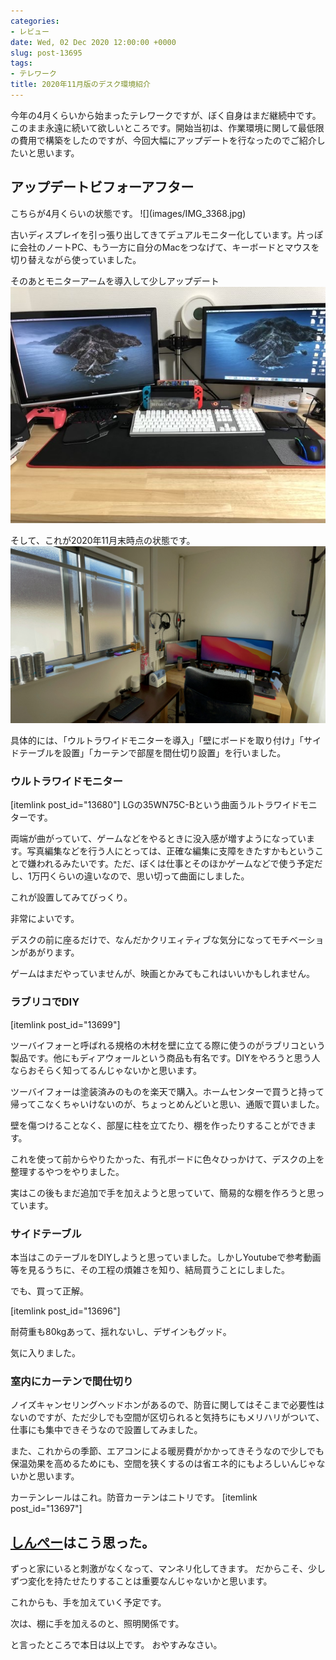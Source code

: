```yaml
---
categories:
- レビュー
date: Wed, 02 Dec 2020 12:00:00 +0000
slug: post-13695
tags:
- テレワーク
title: 2020年11月版のデスク環境紹介
---
```


今年の4月くらいから始まったテレワークですが、ぼく自身はまだ継続中です。このまま永遠に続いて欲しいところです。開始当初は、作業環境に関して最低限の費用で構築をしたのですが、今回大幅にアップデートを行なったのでご紹介したいと思います。

<h2>アップデートビフォーアフター</h2>
こちらが4月くらいの状態です。
![](images/IMG_3368.jpg)

古いディスプレイを引っ張り出してきてデュアルモニター化しています。片っぽに会社のノートPC、もう一方に自分のMacをつなげて、キーボードとマウスを切り替えながら使っていました。

そのあとモニターアームを導入して少しアップデート
![](images/IMG_3475.jpg)

そして、これが2020年11月末時点の状態です。
![](images/IMG_0175.jpeg)

具体的には、「ウルトラワイドモニターを導入」「壁にボードを取り付け」「サイドテーブルを設置」「カーテンで部屋を間仕切り設置」を行いました。

<h3>ウルトラワイドモニター</h3>
[itemlink post_id="13680"]
LGの35WN75C-Bという曲面うルトラワイドモニターです。

両端が曲がっていて、ゲームなどをやるときに没入感が増すようになっています。写真編集などを行う人にとっては、正確な編集に支障をきたすかもということで嫌われるみたいです。ただ、ぼくは仕事とそのほかゲームなどで使う予定だし、1万円くらいの違いなので、思い切って曲面にしました。

これが設置してみてびっくり。

非常によいです。

デスクの前に座るだけで、なんだかクリエィティブな気分になってモチベーションがあがります。

ゲームはまだやっていませんが、映画とかみてもこれはいいかもしれません。

<h3>ラブリコでDIY</h3>
[itemlink post_id="13699"]

ツーバイフォーと呼ばれる規格の木材を壁に立てる際に使うのがラブリコという製品です。他にもディアウォールという商品も有名です。DIYをやろうと思う人ならおそらく知ってるんじゃないかと思います。

ツーバイフォーは塗装済みのものを楽天で購入。ホームセンターで買うと持って帰ってこなくちゃいけないのが、ちょっとめんどいと思い、通販で買いました。
<!--<table border="0" cellpadding="0" cellspacing="0"><tr><td><div style="border:1px solid #95a5a6;border-radius:.75rem;background-color:#FFFFFF;width:504px;margin:0px;padding:5px;text-align:center;overflow:hidden;"><table><tr><td style="width:240px"><a href="https://hb.afl.rakuten.co.jp/ichiba/1dd7dd06.858e3a13.1dd7dd07.19b0889c/?pc=https%3A%2F%2Fitem.rakuten.co.jp%2Fipcdiylab%2Fww248w%2F&link_type=picttext&ut=eyJwYWdlIjoiaXRlbSIsInR5cGUiOiJwaWN0dGV4dCIsInNpemUiOiIyNDB4MjQwIiwibmFtIjoxLCJuYW1wIjoicmlnaHQiLCJjb20iOjEsImNvbXAiOiJkb3duIiwicHJpY2UiOjEsImJvciI6MSwiY29sIjoxLCJiYnRuIjoxLCJwcm9kIjowLCJhbXAiOmZhbHNlfQ%3D%3D" target="_blank" rel="nofollow sponsored noopener noreferrer" style="word-wrap:break-word;">![](images/?me_id=1368541&item_id=10000085&pc=https%3A%2F%2Fthumbnail.image.rakuten.co.jp%2F%400_mall%2Fipcdiylab%2Fcabinet%2F1bn63.jpg%3F_ex%3D240x240&s=240x240&t=picttext)</a></td><td style="vertical-align:top;width:248px;"><p style="font-size:12px;line-height:1.4em;text-align:left;margin:0px;padding:2px 6px;word-wrap:break-word"><a href="https://hb.afl.rakuten.co.jp/ichiba/1dd7dd06.858e3a13.1dd7dd07.19b0889c/?pc=https%3A%2F%2Fitem.rakuten.co.jp%2Fipcdiylab%2Fww248w%2F&link_type=picttext&ut=eyJwYWdlIjoiaXRlbSIsInR5cGUiOiJwaWN0dGV4dCIsInNpemUiOiIyNDB4MjQwIiwibmFtIjoxLCJuYW1wIjoicmlnaHQiLCJjb20iOjEsImNvbXAiOiJkb3duIiwicHJpY2UiOjEsImJvciI6MSwiY29sIjoxLCJiYnRuIjoxLCJwcm9kIjowLCJhbXAiOmZhbHNlfQ%3D%3D" target="_blank" rel="nofollow sponsored noopener noreferrer" style="word-wrap:break-word;">ホワイト塗装済みツーバイフォー材（2x4）約38ミリ X 89ミリ X 2400ミリ LABRICO（ラブリコ）／ディアウォール／ウォリスト用</a><br><span >価格：4290円（税込、送料別)</span> <span style="color:#BBB">(2020/12/1時点)</span></p><div style="margin:10px;"><a href="https://hb.afl.rakuten.co.jp/ichiba/1dd7dd06.858e3a13.1dd7dd07.19b0889c/?pc=https%3A%2F%2Fitem.rakuten.co.jp%2Fipcdiylab%2Fww248w%2F&link_type=picttext&ut=eyJwYWdlIjoiaXRlbSIsInR5cGUiOiJwaWN0dGV4dCIsInNpemUiOiIyNDB4MjQwIiwibmFtIjoxLCJuYW1wIjoicmlnaHQiLCJjb20iOjEsImNvbXAiOiJkb3duIiwicHJpY2UiOjEsImJvciI6MSwiY29sIjoxLCJiYnRuIjoxLCJwcm9kIjowLCJhbXAiOmZhbHNlfQ%3D%3D" target="_blank" rel="nofollow sponsored noopener noreferrer" style="word-wrap:break-word;">![](images/rl.svg)</a><a href="https://hb.afl.rakuten.co.jp/ichiba/1dd7dd06.858e3a13.1dd7dd07.19b0889c/?pc=https%3A%2F%2Fitem.rakuten.co.jp%2Fipcdiylab%2Fww248w%2F%3Fscid%3Daf_pc_bbtn&link_type=picttext&ut=eyJwYWdlIjoiaXRlbSIsInR5cGUiOiJwaWN0dGV4dCIsInNpemUiOiIyNDB4MjQwIiwibmFtIjoxLCJuYW1wIjoicmlnaHQiLCJjb20iOjEsImNvbXAiOiJkb3duIiwicHJpY2UiOjEsImJvciI6MSwiY29sIjoxLCJiYnRuIjoxLCJwcm9kIjowLCJhbXAiOmZhbHNlfQ==" target="_blank" rel="nofollow sponsored noopener noreferrer" style="word-wrap:break-word;"><div style="float:right;width:41%;height:27px;background-color:#bf0000;color:#fff!important;font-size:12px;font-weight:500;line-height:27px;margin-left:1px;padding: 0 12px;border-radius:16px;cursor:pointer;text-align:center;">楽天で購入</div></a></div></td></tr></table></div><br><p style="color:#000000;font-size:12px;line-height:1.4em;margin:5px;word-wrap:break-word"></p></td></tr></table>-->


壁を傷つけることなく、部屋に柱を立てたり、棚を作ったりすることができます。

これを使って前からやりたかった、有孔ボードに色々ひっかけて、デスクの上を整理するやつをやりました。

実はこの後もまだ追加で手を加えようと思っていて、簡易的な棚を作ろうと思っています。

<h3>サイドテーブル</h3>
本当はこのテーブルをDIYしようと思っていました。しかしYoutubeで参考動画等を見るうちに、その工程の煩雑さを知り、結局買うことにしました。

でも、買って正解。

[itemlink post_id="13696"]

耐荷重も80kgあって、揺れないし、デザインもグッド。

気に入りました。

<h3>室内にカーテンで間仕切り</h3>
ノイズキャンセリングヘッドホンがあるので、防音に関してはそこまで必要性はないのですが、ただ少しでも空間が区切られると気持ちにもメリハリがついて、仕事にも集中できそうなので設置してみました。

また、これからの季節、エアコンによる暖房費がかかってきそうなので少しでも保温効果を高めるためにも、空間を狭くするのは省エネ的にもよろしいんじゃないかと思います。

カーテンレールはこれ。防音カーテンはニトリです。
[itemlink post_id="13697"]


<h2><a href="https://twitter.com/s_s_p_y">しんぺー</a>はこう思った。</h2>
ずっと家にいると刺激がなくなって、マンネリ化してきます。
だからこそ、少しずつ変化を持たせたりすることは重要なんじゃないかと思います。

これからも、手を加えていく予定です。

次は、棚に手を加えるのと、照明関係です。

と言ったところで本日は以上です。
おやすみなさい。